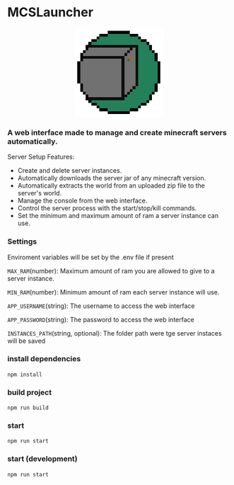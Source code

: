 # MCSLauncher
<p align="center">
<img style="image-rendering: pixelated;" src="src/public/logo.png" width="200">
</p>

### A web interface made to manage and create minecraft servers automatically.

Server Setup Features:
- Create and delete server instances.
- Automatically downloads the server jar of any minecraft version.
- Automatically extracts the world from an uploaded zip file to the server's world.
- Manage the console from the web interface.
- Control the server process with the start/stop/kill commands.
- Set the minimum and maximum amount of ram a server instance can use.

### Settings
Enviroment variables will be set by the .env file if present

```MAX_RAM```(number): Maximum amount of ram you are allowed to give to a server instance.

```MIN_RAM```(number): Minimum amount of ram each server instance will use.

```APP_USERNAME```(string): The username to access the web interface

```APP_PASSWORD```(string): The password to access the web interface

```INSTANCES_PATH```(string, optional): The folder path were tge server instaces will be saved
### install dependencies
```
npm install
```
### build project
```
npm run build
```
### start
```
npm run start
```
### start (development)
```
npm run start
```